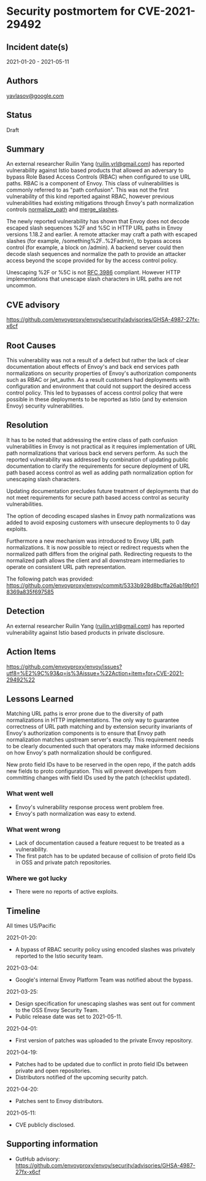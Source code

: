 # Security postmortem for CVE-2021-29492

## Incident date(s)

2021-01-20 - 2021-05-11

## Authors

yavlasov@google.com

## Status

Draft

## Summary

An external researcher Ruilin Yang (ruilin.yrl@gmail.com) has reported vulnerability against Istio based products
that allowed an adversary to bypass Role Based Access Controls (RBAC) when configured to use URL paths. RBAC is 
a component of Envoy. This class of vulnerabilities is commonly referred to as "path confusion". This was not the
first vulnerability of this kind reported against RBAC, however previous vulnerabilities had existing mitigations
through Envoy's path normalization controls [normalize_path](https://www.envoyproxy.io/docs/envoy/v1.18.2/api-v3/extensions/filters/network/http_connection_manager/v3/http_connection_manager.proto.html#envoy-v3-api-field-extensions-filters-network-http-connection-manager-v3-httpconnectionmanager-normalize-path)
and [merge_slashes](https://www.envoyproxy.io/docs/envoy/v1.18.2/api-v3/extensions/filters/network/http_connection_manager/v3/http_connection_manager.proto.html#envoy-v3-api-field-extensions-filters-network-http-connection-manager-v3-httpconnectionmanager-merge-slashes).

The newly reported vulnerability has shown that Envoy does not decode escaped slash sequences %2F and %5C in HTTP 
URL paths in Envoy versions 1.18.2 and earlier. A remote attacker may craft a path with escaped slashes (for example,
/something%2F..%2Fadmin), to bypass access control (for example, a block on /admin). A backend server could then decode
slash sequences and normalize the path to provide an attacker access beyond the scope provided for by the access control
policy.

Unescaping %2F or %5C is not [RFC 3986](https://datatracker.ietf.org/doc/html/rfc3986#section-6) compliant. However HTTP
implementations that unescape slash characters in URL paths are not uncommon.

## CVE advisory

https://github.com/envoyproxy/envoy/security/advisories/GHSA-4987-27fx-x6cf

## Root Causes

This vulnerability was not a result of a defect but rather the lack of clear documentation about effects of Envoy's
and back end services path normalizations on security properties of Envoy's authorization
components such as RBAC or jwt_authn. As a result customers had deployments with configuration and environment that
could not support the desired access control policy. This led to bypasses of access control policy that were possible in
these deployments to be reported as Istio (and by extension Envoy) security vulnerabilities.

## Resolution

It has to be noted that addressing the entire class of path confusion vulnerabilities in Envoy is not practical as it
requires implementation of URL path normalizations that various back end servers perform. As such the reported vulnerability
was addressed by combination of updating public documentation to clarify the requirements for secure deployment of URL path
based access control as well as adding path normalization option for unescaping slash characters.

Updating documentation precludes future treatment of deployments that do not meet requirements for secure path based
access control as security vulnerabilities.

The option of decoding escaped slashes in Envoy path normalizations was added to avoid exposing customers with unsecure
deployments to 0 day exploits.

Furthermore a new mechanism was introduced to Envoy URL path normalizations. It is now possible to reject or redirect
requests when the normalized path differs from the original path. Redirecting requests to the normalized path allows
the client and all downstream intermediaries to operate on consistent URL path representation.

The following patch was provided: https://github.com/envoyproxy/envoy/commit/5333b928d8bcffa26ab19bf018369a835f697585

## Detection

An external researcher Ruilin Yang (ruilin.yrl@gmail.com) has reported vulnerability against Istio based products in
private disclosure.

## Action Items

https://github.com/envoyproxy/envoy/issues?utf8=%E2%9C%93&q=is%3Aissue+%22Action+item+for+CVE-2021-29492%22

## Lessons Learned

Matching URL paths is error prone due to the diversity of path normalizations in HTTP implementations. The only way to
guarantee correctness of URL path matching and by extension security invariants of Envoy's authorization components
is to ensure that Envoy path normalization matches upstream server's exactly. This requirement needs to be clearly
documented such that operators may make informed decisions on how Envoy's path normalization should be configured.

New proto field IDs have to be reserved in the open repo, if the patch adds new fields to proto configuration.
This will prevent developers from committing changes with field IDs used by the patch (checklist updated).

### What went well

*  Envoy's vulnerability response process went problem free.
*  Envoy's path normalization was easy to extend.

### What went wrong

*  Lack of documentation caused a feature request to be treated as a vulnerability.
*  The first patch has to be updated because of collision of proto field IDs in OSS and private patch repositories. 

### Where we got lucky

*  There were no reports of active exploits.

## Timeline

All times US/Pacific

2021-01-20:
* A bypass of RBAC security policy using encoded slashes was privately reported to the Istio security team.

2021-03-04:
* Google's internal Envoy Platform Team was notified about the bypass.

2021-03-25:
* Design specification for unescaping slashes was sent out for comment to the OSS Envoy Security Team.
* Public release date was set to 2021-05-11.

2021-04-01:
* First version of patches was uploaded to the private Envoy repository.

2021-04-19:
* Patches had to be updated due to conflict in proto field IDs between private and open repositories.
* Distributors notified of the upcoming security patch.

2021-04-20:
* Patches sent to Envoy distributors.

2021-05-11:
* CVE publicly disclosed.


## Supporting information

* GutHub advisory: https://github.com/envoyproxy/envoy/security/advisories/GHSA-4987-27fx-x6cf
